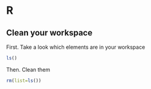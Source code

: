# R

## Clean your workspace

First. Take a look which elements are in your workspace

```R
ls()
```
Then. Clean them

```R
rm(list=ls())
```
